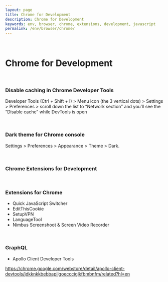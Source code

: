 ```yaml
---
layout: page
title: Chrome for Development
description: Chrome for Development
keywords: env, browser, chrome, extensions, development, javascript
permalink: /env/browser/chrome/
---
```


<br/>

# Chrome for Development

<br/>

### Disable caching in Chrome Developer Tools

Developer Tools (Ctrl + Shift + I) > Menu icon (the 3 vertical dots) > Settings > Preferences > scroll down the list to “Network section” and you’ll see the “Disable cache” while DevTools is open

<br/>

### Dark theme for Chrome console

Settings > Preferences > Appearance > Theme > Dark.

<br/>

### Chrome Extensions for Development

<br/>

### Extensions for Chrome

- Quick JavaScript Switcher
- EditThisCookie
- SetupVPN
- LanguageTool
- Nimbus Screenshoot & Screen Video Recorder

<br/>

### GraphQL

- Apollo Client Developer Tools

https://chrome.google.com/webstore/detail/apollo-client-devtools/jdkknkkbebbapilgoeccciglkfbmbnfm/related?hl=en
